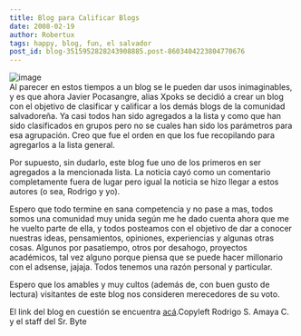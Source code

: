 ```yaml
---
title: Blog para Calificar Blogs
date: 2008-02-19
author: Robertux
tags: happy, blog, fun, el salvador
post_id: blog-3515952828243908885.post-8603404223804770676
---
```


![image](https://bp2.blogger.com/_jH77WNrMVRA/R7sRQHl5llI/AAAAAAAAAjI/bF5IkYDIqR8/s320/dgnm.gif)    
Al parecer en estos tiempos a un blog se le pueden dar usos inimaginables, y es que ahora Javier Pocasangre, alias Xpoks se decidió a crear un blog con el objetivo de clasificar y calificar a los demás blogs de la comunidad salvadoreña. Ya casi todos han sido agregados a la lista y como que han sido clasificados en grupos pero no se cuales han sido los parámetros para esa agrupación. Creo que fue el orden en que los fue recopilando para agregarlos a la lista general.

Por supuesto, sin dudarlo, este blog fue uno de los primeros en ser agregados a la mencionada lista. La noticia cayó como un comentario completamente fuera de lugar pero igual la noticia se hizo llegar a estos autores (o sea, Rodrigo y yo).

Espero que todo termine en sana competencia y no pase a mas, todos somos una comunidad muy unida según me he dado cuenta ahora que me he vuelto parte de ella, y todos posteamos con el objetivo de dar a conocer nuestras ideas, pensamientos, opiniones, experiencias y algunas otras cosas. Algunos por pasatiempo, otros por desahogo, proyectos académicos, tal vez alguno porque piensa que se puede hacer millonario con el adsense, jajaja. Todos tenemos una razón personal y particular.

Espero que los amables y muy cultos (además de, con buen gusto de lectura) visitantes de este blog nos consideren merecedores de su voto.

El link del blog en cuestión se encuentra [acá](https://elsalvadorblogs.blogspot.com/2008/02/primeros-10-blogs-en-el-certamen-esba08.html).Copyleft Rodrigo S. Amaya C. y el staff del Sr. Byte